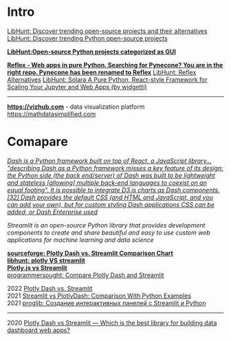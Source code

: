 # Intro #
[LibHunt: Discover trending open-source projects and their alternatives](https://www.libhunt.com/)                  
[LibHunt: Discover trending Python open-source projects](https://www.libhunt.com/l/python)              

**[LibHunt:Open-source Python projects categorized as GUI](https://www.libhunt.com/l/python/topic/gui)**           

**[Reflex - Web apps in pure Python.  Searching for Pynecone? You are in the right repo. Pynecone has been renamed to Reflex](https://github.com/reflex-dev)**
[LibHunt: Reflex Alternatives](https://www.libhunt.com/r/reflex)
[LibHunt: Solara A Pure Python, React-style Framework for Scaling Your Jupyter and Web Apps (by widgetti)](https://www.libhunt.com/r/solara)            

- - -

**https://vizhub.com** - data visualization platform               
https://mathdatasimplified.com             



# Comapare #               
*[Dash is a Python framework built on top of React, a JavaScript library...  "describing Dash as a Python framework misses a key feature of its design: the Python side (the back end/server) of Dash was built to be lightweight and stateless [allowing] multiple back-end languages to coexist on an equal footing". It is possible to integrate D3.js charts as Dash components.[32] Dash provides the default CSS (and HTML and JavaScript, and you can add your own), but for custom styling Dash applications CSS can be added, or Dash Enterprise used](https://en.wikipedia.org/wiki/Plotly#Dash)*             

*Streamlit is an open-source Python library that provides development components to create and share beautiful and easy to use custom web applications for machine learning and data science*        

**[sourceforge: Plotly Dash vs. Streamlit Comparison Chart](https://sourceforge.net/software/compare/Plotly-Dash-vs-Streamlit/)**                     
**[libhunt: plotly VS streamlit](https://www.libhunt.com/compare-plotly-vs-streamlit)**                
**[Plotly.js vs Streamlit](https://stackshare.io/stackups/plotly-js-vs-streamlit)**              
[programmersought: Compare Plotly Dash and Streamlit](https://www.programmersought.com/article/15227503141)              


2022 [Plotly Dash vs. Streamlit](https://blog.finxter.com/plotly-dash-vs-streamlit/)            
2021 [Streamlit vs PlotlyDash: Comparison With Python Examples](https://analyticsindiamag.com/streamlit-vs-plotlydash-comparison-with-python-examples/)                
2021 [proglib: Создание интерактивных панелей с Streamlit и Python](https://proglib.io/p/sozdanie-interaktivnyh-paneley-s-streamlit-i-python-2021-06-21)       
- - -
2020 [Plotly Dash vs Streamlit — Which is the best library for building data dashboard web apps?](https://towardsdatascience.com/plotly-dash-vs-streamlit-which-is-the-best-library-for-building-data-dashboard-web-apps-97d7c98b938c)               
